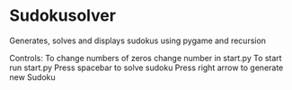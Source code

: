 # Sudokusolver
Generates, solves and displays sudokus using pygame and recursion

Controls:
To change numbers of zeros change number in start.py
To start run start.py
Press spacebar to solve sudoku
Press right arrow to generate new Sudoku
